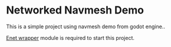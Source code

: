 # Networked Navmesh Demo
This is a simple project using navmesh demo from godot engine..

[Enet wrapper](https://github.com/jrimclean/gdnet) module is required to start this project.
